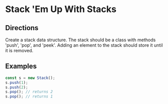 # Stack 'Em Up With Stacks

## Directions
Create a stack data structure. The stack should be a class with methods 'push', 'pop', and 'peek'. Adding an element to the stack should store it until it is removed.

## Examples
```javascript
const s = new Stack();
s.push(1);
s.push(2);
s.pop(); // returns 2
s.pop(); // returns 1
```